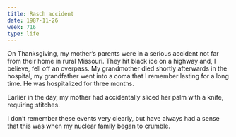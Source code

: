 ```yaml
---
title: Rasch accident
date: 1987-11-26
week: 716
type: life
---
```


On Thanksgiving, my mother’s parents were in a serious accident not far from their home in rural Missouri. They hit black ice on a highway and, I believe, fell off an overpass. My grandmother died shortly afterwards in the hospital, my grandfather went into a coma that I remember lasting for a long time. He was hospitalized for three months.

Earlier in the day, my mother had accidentally sliced her palm with a knife, requiring stitches.

I don’t remember these events very clearly, but have always had a sense that this was when my nuclear family began to crumble.
